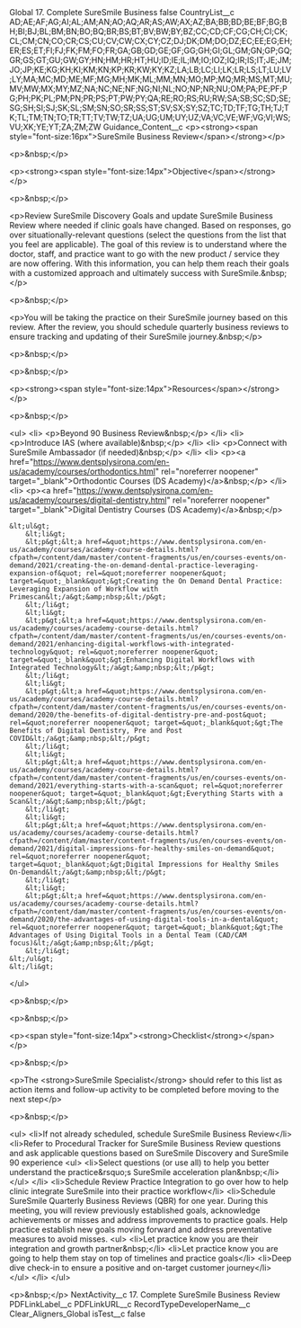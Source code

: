 <?xml version="1.0" encoding="UTF-8"?>
<CustomMetadata xmlns="http://soap.sforce.com/2006/04/metadata" xmlns:xsi="http://www.w3.org/2001/XMLSchema-instance" xmlns:xsd="http://www.w3.org/2001/XMLSchema">
    <label>Global 17. Complete SureSmile Business</label>
    <protected>false</protected>
    <values>
        <field>CountryList__c</field>
        <value xsi:type="xsd:string">AD;AE;AF;AG;AI;AL;AM;AN;AO;AQ;AR;AS;AW;AX;AZ;BA;BB;BD;BE;BF;BG;BH;BI;BJ;BL;BM;BN;BO;BQ;BR;BS;BT;BV;BW;BY;BZ;CC;CD;CF;CG;CH;CI;CK;CL;CM;CN;CO;CR;CS;CU;CV;CW;CX;CY;CZ;DJ;DK;DM;DO;DZ;EC;EE;EG;EH;ER;ES;ET;FI;FJ;FK;FM;FO;FR;GA;GB;GD;GE;GF;GG;GH;GI;GL;GM;GN;GP;GQ;GR;GS;GT;GU;GW;GY;HN;HM;HR;HT;HU;ID;IE;IL;IM;IO;IOZ;IQ;IR;IS;IT;JE;JM;JO;JP;KE;KG;KH;KI;KM;KN;KP;KR;KW;KY;KZ;LA;LB;LC;LI;LK;LR;LS;LT;LU;LV;LY;MA;MC;MD;ME;MF;MG;MH;MK;ML;MM;MN;MO;MP;MQ;MR;MS;MT;MU;MV;MW;MX;MY;MZ;NA;NC;NE;NF;NG;NI;NL;NO;NP;NR;NU;OM;PA;PE;PF;PG;PH;PK;PL;PM;PN;PR;PS;PT;PW;PY;QA;RE;RO;RS;RU;RW;SA;SB;SC;SD;SE;SG;SH;SI;SJ;SK;SL;SM;SN;SO;SR;SS;ST;SV;SX;SY;SZ;TC;TD;TF;TG;TH;TJ;TK;TL;TM;TN;TO;TR;TT;TV;TW;TZ;UA;UG;UM;UY;UZ;VA;VC;VE;WF;VG;VI;WS;VU;XK;YE;YT;ZA;ZM;ZW</value>
    </values>
    <values>
        <field>Guidance_Content__c</field>
        <value xsi:type="xsd:string">&lt;p&gt;&lt;strong&gt;&lt;span style=&quot;font-size:16px&quot;&gt;SureSmile Business Review&lt;/span&gt;&lt;/strong&gt;&lt;/p&gt;

&lt;p&gt;&amp;nbsp;&lt;/p&gt;

&lt;p&gt;&lt;strong&gt;&lt;span style=&quot;font-size:14px&quot;&gt;Objective&lt;/span&gt;&lt;/strong&gt;&lt;/p&gt;

&lt;p&gt;&amp;nbsp;&lt;/p&gt;

&lt;p&gt;Review SureSmile Discovery Goals and update SureSmile Business Review where needed if clinic goals have changed. Based on responses, go over situationally-relevant questions (select the questions from the list that you feel are applicable). The goal of this review is to understand where the doctor, staff, and practice want to go with the new product / service they are now offering. With this information, you can help them reach their goals with a customized approach and ultimately success with SureSmile.&amp;nbsp;&lt;/p&gt;

&lt;p&gt;&amp;nbsp;&lt;/p&gt;

&lt;p&gt;You will be taking the practice on their SureSmile journey based on this review. After the review, you should schedule quarterly business reviews to ensure tracking and updating of their SureSmile journey.&amp;nbsp;&lt;/p&gt;

&lt;p&gt;&amp;nbsp;&lt;/p&gt;

&lt;p&gt;&amp;nbsp;&lt;/p&gt;

&lt;p&gt;&lt;strong&gt;&lt;span style=&quot;font-size:14px&quot;&gt;Resources&lt;/span&gt;&lt;/strong&gt;&lt;/p&gt;

&lt;p&gt;&amp;nbsp;&lt;/p&gt;

&lt;ul&gt;
&lt;li&gt;
&lt;p&gt;Beyond 90 Business Review&amp;nbsp;&lt;/p&gt;
&lt;/li&gt;
&lt;li&gt;
&lt;p&gt;Introduce IAS (where available)&amp;nbsp;&lt;/p&gt;
&lt;/li&gt;
&lt;li&gt;
&lt;p&gt;Connect with SureSmile Ambassador (if needed)&amp;nbsp;&lt;/p&gt;
&lt;/li&gt;
&lt;li&gt;
&lt;p&gt;&lt;a href=&quot;https://www.dentsplysirona.com/en-us/academy/courses/orthodontics.html&quot; rel=&quot;noreferrer noopener&quot; target=&quot;_blank&quot;&gt;Orthodontic Courses (DS Academy)&lt;/a&gt;&amp;nbsp;&lt;/p&gt;
&lt;/li&gt;
&lt;li&gt;
&lt;p&gt;&lt;a href=&quot;https://www.dentsplysirona.com/en-us/academy/courses/digital-dentistry.html&quot; rel=&quot;noreferrer noopener&quot; target=&quot;_blank&quot;&gt;Digital Dentistry Courses (DS Academy)&lt;/a&gt;&amp;nbsp;&lt;/p&gt;

	&lt;ul&gt;
		&lt;li&gt;
		&lt;p&gt;&lt;a href=&quot;https://www.dentsplysirona.com/en-us/academy/courses/academy-course-details.html?cfpath=/content/dam/master/content-fragments/us/en/courses-events/on-demand/2021/creating-the-on-demand-dental-practice-leveraging-expansion-of&quot; rel=&quot;noreferrer noopener&quot; target=&quot;_blank&quot;&gt;Creating the On Demand Dental Practice: Leveraging Expansion of Workflow with Primescan&lt;/a&gt;&amp;nbsp;&lt;/p&gt;
		&lt;/li&gt;
		&lt;li&gt;
		&lt;p&gt;&lt;a href=&quot;https://www.dentsplysirona.com/en-us/academy/courses/academy-course-details.html?cfpath=/content/dam/master/content-fragments/us/en/courses-events/on-demand/2021/enhancing-digital-workflows-with-integrated-technology&quot; rel=&quot;noreferrer noopener&quot; target=&quot;_blank&quot;&gt;Enhancing Digital Workflows with Integrated Technology&lt;/a&gt;&amp;nbsp;&lt;/p&gt;
		&lt;/li&gt;
		&lt;li&gt;
		&lt;p&gt;&lt;a href=&quot;https://www.dentsplysirona.com/en-us/academy/courses/academy-course-details.html?cfpath=/content/dam/master/content-fragments/us/en/courses-events/on-demand/2020/the-benefits-of-digital-dentistry-pre-and-post&quot; rel=&quot;noreferrer noopener&quot; target=&quot;_blank&quot;&gt;The Benefits of Digital Dentistry, Pre and Post COVID&lt;/a&gt;&amp;nbsp;&lt;/p&gt;
		&lt;/li&gt;
		&lt;li&gt;
		&lt;p&gt;&lt;a href=&quot;https://www.dentsplysirona.com/en-us/academy/courses/academy-course-details.html?cfpath=/content/dam/master/content-fragments/us/en/courses-events/on-demand/2021/everything-starts-with-a-scan&quot; rel=&quot;noreferrer noopener&quot; target=&quot;_blank&quot;&gt;Everything Starts with a Scan&lt;/a&gt;&amp;nbsp;&lt;/p&gt;
		&lt;/li&gt;
		&lt;li&gt;
		&lt;p&gt;&lt;a href=&quot;https://www.dentsplysirona.com/en-us/academy/courses/academy-course-details.html?cfpath=/content/dam/master/content-fragments/us/en/courses-events/on-demand/2021/digital-impressions-for-healthy-smiles-on-demand&quot; rel=&quot;noreferrer noopener&quot; target=&quot;_blank&quot;&gt;Digital Impressions for Healthy Smiles On-Demand&lt;/a&gt;&amp;nbsp;&lt;/p&gt;
		&lt;/li&gt;
		&lt;li&gt;
		&lt;p&gt;&lt;a href=&quot;https://www.dentsplysirona.com/en-us/academy/courses/academy-course-details.html?cfpath=/content/dam/master/content-fragments/us/en/courses-events/on-demand/2020/the-advantages-of-using-digital-tools-in-a-dental&quot; rel=&quot;noreferrer noopener&quot; target=&quot;_blank&quot;&gt;The Advantages of Using Digital Tools in a Dental Team (CAD/CAM focus)&lt;/a&gt;&amp;nbsp;&lt;/p&gt;
		&lt;/li&gt;
	&lt;/ul&gt;
	&lt;/li&gt;
&lt;/ul&gt;

&lt;p&gt;&amp;nbsp;&lt;/p&gt;

&lt;p&gt;&amp;nbsp;&lt;/p&gt;

&lt;p&gt;&lt;span style=&quot;font-size:14px&quot;&gt;&lt;strong&gt;Checklist&lt;/strong&gt;&lt;/span&gt;&lt;/p&gt;

&lt;p&gt;&amp;nbsp;&lt;/p&gt;

&lt;p&gt;The &lt;strong&gt;SureSmile Specialist&lt;/strong&gt; should refer to this list as action items and follow-up activity to be completed before moving to the next step&lt;/p&gt;

&lt;p&gt;&amp;nbsp;&lt;/p&gt;

&lt;ul&gt;
&lt;li&gt;If not already scheduled, schedule SureSmile Business Review&lt;/li&gt;
&lt;li&gt;Refer to Procedural Tracker for SureSmile Business Review questions and ask applicable questions based on SureSmile Discovery and SureSmile 90 experience
&lt;ul&gt;
&lt;li&gt;Select questions (or use all) to help you better understand the practice&amp;rsquo;s SureSmile acceleration plan&amp;nbsp;&lt;/li&gt;
&lt;/ul&gt;
&lt;/li&gt;
&lt;li&gt;Schedule Review Practice Integration to go over how to help clinic integrate SureSmile into their practice workflow&lt;/li&gt;
&lt;li&gt;Schedule SureSmile Quarterly Business Reviews (QBR) for one year. During this meeting, you will review previously established goals, acknowledge achievements or misses and address improvements to practice goals. Help practice establish new goals moving forward and address preventative measures to avoid misses.
&lt;ul&gt;
&lt;li&gt;Let practice know you are their integration and growth partner&amp;nbsp;&lt;/li&gt;
&lt;li&gt;Let practice know you are going to help them stay on top of timelines and practice goals&lt;/li&gt;
&lt;li&gt;Deep dive check-in to ensure a positive and on-target customer journey&lt;/li&gt;
&lt;/ul&gt;
&lt;/li&gt;
&lt;/ul&gt;

&lt;p&gt;&amp;nbsp;&lt;/p&gt;</value>
    </values>
    <values>
        <field>NextActivity__c</field>
        <value xsi:type="xsd:string">17. Complete SureSmile Business Review</value>
    </values>
    <values>
        <field>PDFLinkLabel__c</field>
        <value xsi:nil="true"/>
    </values>
    <values>
        <field>PDFLinkURL__c</field>
        <value xsi:nil="true"/>
    </values>
    <values>
        <field>RecordTypeDeveloperName__c</field>
        <value xsi:type="xsd:string">Clear_Aligners_Global</value>
    </values>
    <values>
        <field>isTest__c</field>
        <value xsi:type="xsd:boolean">false</value>
    </values>
</CustomMetadata>
